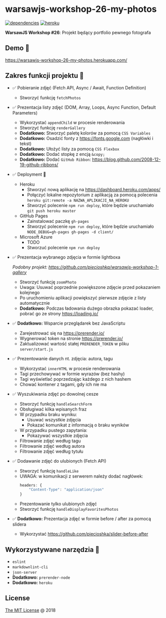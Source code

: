 # warsawjs-workshop-26-my-photos

[![dependencies](https://david-dm.org/piecioshka/warsawjs-workshop-26-my-photos.svg)](https://github.com/piecioshka/warsawjs-workshop-26-my-photos)
[![heroku](https://heroku-badge.herokuapp.com/?app=warsawjs-workshop-26-my-photos&style=flat&svg=1)](https://warsawjs-workshop-26-my-photos.herokuapp.com/)

**WarsawJS Workshop #26**: Projekt będący portfolio pewnego fotografa

## Demo :tada:

<https://warsawjs-workshop-26-my-photos.herokuapp.com/>

## Zakres funkcji projektu :memo:

* :white_check_mark: Pobieranie zdjęć (Fetch API, Async / Await, Function Definition)
    + Stworzyć funkcję `fetchPhotos`
* :white_check_mark: Prezentacja listy zdjęć (DOM, Array, Loops, Async Function, Default Parameters)
    + Wykorzystać `appendChild` w procesie renderowania
    + Stworzyć funkcję `renderGallery`
    + **Dodatkowo:** Stworzyć paletę kolorów za pomocą `CSS Variables`
    + **Dodatkowo:** Osadzić fonty z https://fonts.google.com (nagłówki i tekst)
    + **Dodatkowo:** Ułożyć listy za pomocą `CSS Flexbox`
    + **Dodatkowo:** Dodać stopkę z encją `&copy;`
    + **Dodatkowo:** Dodać `GitHub Ribbon`: https://blog.github.com/2008-12-19-github-ribbons/
* :white_check_mark: Deployment :rocket:
    + Heroku
        - Stworzyć nową aplikację na https://dashboard.heroku.com/apps/
        - Połączyć lokalne repozytorium z aplikacją za pomocą polecenia
            `heroku git:remote -a NAZWA_APLIKACJI_NA_HEROKU`
        - Stworzyć polecenie `npm run deploy`, które będzie uruchamiało
            `git push heroku master`
    + GitHub Pages
        - Zainstalować paczkę `gh-pages`
        - Stworzyć polecenie `npm run deploy`, które będzie uruchamiało
            `NODE_DEBUG=gh-pages gh-pages -d client/`
    + Microsoft Azure
        - TODO
        - Stworzuć polecenie `npm run deploy`
* :white_check_mark: Prezentacja wybranego zdjęcia w formie lightboxa

    _Podobny projekt: https://github.com/piecioshka/warsawjs-workshop-1-gallery_

    + Stworzyć funkcję `zoomPhoto`
    + Uwaga: Usuwać poprzednie powiększone zdjęcie przed pokazaniem kolejnego
    + Po uruchomieniu aplikacji powiększyć pierwsze zdjęcie z listy automatycznie
    + **Dodatkowo:** Podczas ładowania dużego obrazka pokazać loader, pobrać
        go ze strony https://loading.io/
* :white_check_mark: **Dodatkowo:** Wsparcie przeglądarek bez JavaScriptu
    + Zarejestrować się na https://prerender.io/
    + Wygnerować token na stronie https://prerender.io/
    + Zaktualizować wartość stałej `PRERENDER_TOKEN` w pliku `server/start.js`
* :white_check_mark: Prezentowanie danych nt. zdjęcia: autora, tagu
    + Wykorzystać `innerHTML` w procesie renderowania
    + Tagi przechowywać w formie wyrazów (bez hashy)
    + Tagi wyświetlać poprzedzając każdego z nich hashem
    + Chować kontener z tagami, gdy ich nie ma
* :white_check_mark: Wyszukiwania zdjęć po dowolnej cesze
    + Stworzyć funkcję `handleSearchForm`
    + Obsługiwać kilka wpisanych fraz
    + W przypadku braku wyniku:
        - Usuwać wszystkie zdjęcia
        - Pokazać komunikat z informacją o braku wyników
    + W przypadku pustego zapytania:
        - Pokazywać wszystkie zdjęcia
    + Filtrowanie zdjęć według tagu
    + Filtrowanie zdjęć według autora
    + Filtrowanie zdjęć według tytułu
* :white_check_mark: Dodawanie zdjęć do ulubionych (Fetch API)
    + Stworzyć funkcję `handleLike`
    + UWAGA: w komunikacji z serwerem należy dodać nagłówek:
        ```js
        headers: {
            "Content-Type": "application/json"
        }
        ```
    + Prezentowanie tylko ulubionych zdjęć
    + Stworzyć funkcję `handleDisplayFavoritesPhotos`
* :white_check_mark: **Dodatkowo:** Prezentacja zdjęć w formie before / after za pomocą slidera
    + Wykorzystać https://github.com/piecioshka/slider-before-after

## Wykorzystywane narzędzia :hammer:

* `eslint`
* `markdownlint-cli`
* `json-server`
* **Dodatkowo:** `prerender-node`
* **Dodatkowo:** `heroku`

## License

[The MIT License](http://piecioshka.mit-license.org) @ 2018
